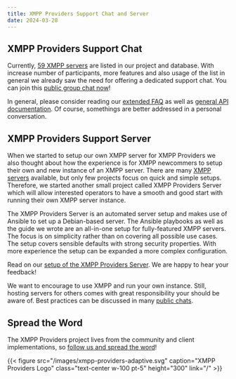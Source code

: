 ```yaml
---
title: XMPP Providers Support Chat and Server
date: 2024-03-28
---
```


## XMPP Providers Support Chat

Currently, [59 XMPP servers](https://providers.xmpp.net/statistics/) are listed in our project and database.
With increase number of participants, more features and also usage of the list in general we already saw the need for offering a dedicated support chat. You can join this [public group chat now](xmpp:support@chat.xmpp-providers.org?join)!

In general, please consider reading our [extended FAQ](/faq/#where-do-we-have-the-providers-properties-from) as well as [general API documentation](https://invent.kde.org/melvo/xmpp-providers/-/blob/master/README.md).
Of course, somethings are better addressed in a personal conversation.

## XMPP Providers Support Server

When we started to setup our own XMPP server for XMPP Providers we also thought about how the experience is for XMPP newcommers to setup their own and new instance of an XMPP server.
There are many [XMPP servers](https://xmpp.org/software/?platform=all-platforms) available, but only few projects focus on quick and simple setups.
Therefore, we started another small project called XMPP Providers Server which will allow interested operators to have a smooth and good start with running their own XMPP server instance.

The XMPP Providers Server is an automated server setup and makes use of Ansible to set up a Debian-based server.
The Ansible playbooks as well as the guide we wrote are an all-in-one setup for fully-featured XMPP servers.
The focus is on simplicity rather than on covering all possible use cases.
The setup covers sensible defaults with strong security properties.
With more experience the setup can be expanded a more complex configuration.

Read on our [setup of the XMPP Providers Server](https://invent.kde.org/melvo/xmpp-providers-server/-/blob/master/README.md).
We are happy to hear your feedback!

We want to encourage to use XMPP and run your own instance.
Still, hosting servers for others comes with great responsibility your should be aware of.
Best practices can be discussed in many [public chats](https://xmpp.org/community/chat/).

## Spread the Word

The XMPP Providers project lives from the community and client implementations, so [follow us and spread the word](https://fosstodon.org/@xmpp_providers)!

{{< figure src="/images/xmpp-providers-adaptive.svg" caption="XMPP Providers Logo" class="text-center w-100 pt-5" height="300" link="/" >}}
